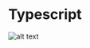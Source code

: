 # Typescript
![alt text](https://s3.amazonaws.com/alx-intranet.hbtn.io/uploads/medias/2019/12/baea85b5e9a9fb5c36ec.png?X-Amz-Algorithm=AWS4-HMAC-SHA256&X-Amz-Credential=AKIARDDGGGOUSBVO6H7D%2F20230426%2Fus-east-1%2Fs3%2Faws4_request&X-Amz-Date=20230426T151258Z&X-Amz-Expires=86400&X-Amz-SignedHeaders=host&X-Amz-Signature=3462a5c10f7cfdce96527a40b31f6f21c8c4ef65bfa38046cb160b7a1e5a24dc)
